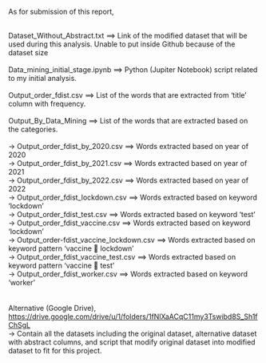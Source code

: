 As for submission of this report,<br /><br />

Dataset_Without_Abstract.txt ==>  Link of the modified dataset that will be used during this analysis. Unable to put inside Github because of the dataset size
<br /><br />
Data_mining_initial_stage.ipynb ==> Python (Jupiter Notebook) script related to my initial analysis.
<br /><br />
Output_order_fdist.csv ==>  List of the words that are extracted from ‘title’ column with frequency.
<br /><br />
Output_By_Data_Mining ==> List of the words that are extracted based on the categories.
<br /><br />
-> Output_order_fdist_by_2020.csv ==> Words extracted based on year of 2020 <br />
-> Output_order_fdist_by_2021.csv ==> Words extracted based on year of 2021 <br />
-> Output_order_fdist_by_2022.csv ==> Words extracted based on year of 2022 <br />
-> Output_order_fdist_lockdown.csv ==> Words extracted based on keyword ‘lockdown’ <br />
-> Output_order_fdist_test.csv ==> Words extracted based on keyword ‘test’ <br />
-> Output_order_fdist_vaccine.csv ==> Words extracted based on keyword ‘lockdown’ <br />
-> Output_order-fdist_vaccine_lockdown.csv ==> Words extracted based on keyword pattern ‘vaccine  lockdown’ <br />
-> Output_order_fdist_vaccine_test.csv ==> Words extracted based on keyword pattern ‘vaccine  test’ <br />
-> Output_order_fdist_worker.csv ==> Words extracted based on keyword ‘worker’ <br />
<br /><br />
Alternative (Google Drive), https://drive.google.com/drive/u/1/folders/1fNlXaACqC11my3Tswibd8S_Sh1fChSgL <br />
-> Contain all the datasets including the original dataset, alternative dataset with abstract columns, and script that modify original dataset into modified dataset to fit for this project.
